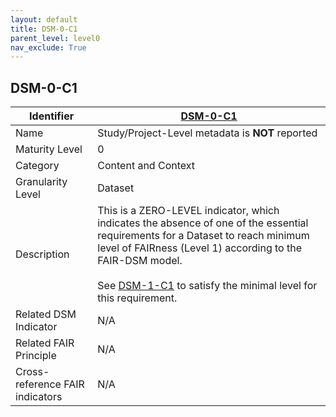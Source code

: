 ```yaml
---
layout: default
title: DSM-0-C1
parent_level: level0
nav_exclude: True
---
```


## DSM-0-C1

| Identifier | [DSM-0-C1](https://github.com/FAIRplus/Data-Maturity/blob/master/docs/_indicators/DSM-0-C1.md) |
| --------- | ----------|
| Name | Study/Project-Level metadata is **NOT** reported |
| Maturity Level | 0 |
| Category | Content and Context |
| Granularity Level | Dataset |
| Description | This is a ZERO-LEVEL indicator, which indicates the absence of one of the essential requirements for a Dataset to reach minimum level of FAIRness (Level 1) according to the FAIR-DSM model. <br><br> See [DSM-1-C1](https://fairplus.github.io/Data-Maturity/docs/Indicators/#DSM-1-C1) to satisfy the minimal level for this requirement. |
| Related DSM Indicator| N/A |
| Related FAIR Principle | N/A |
| Cross-reference FAIR indicators | N/A |
